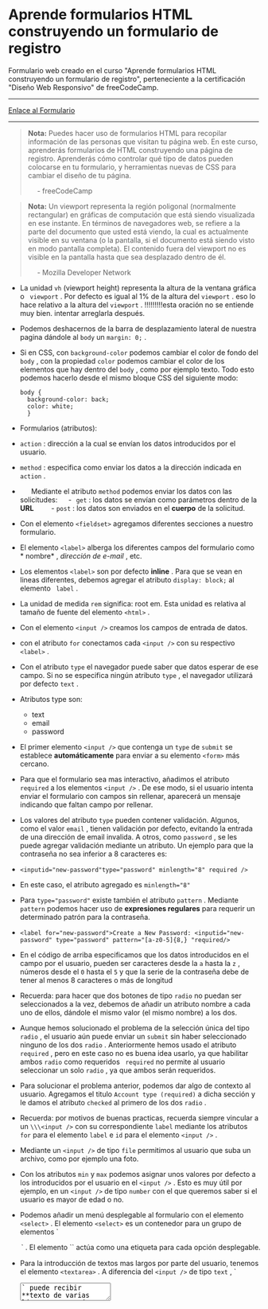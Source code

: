# Aprende formularios HTML construyendo un formulario de registro

Formulario web creado en el curso "Aprende formularios HTML construyendo un
formulario de registro", perteneciente a la certificación "Diseño Web
Responsivo" de freeCodeCamp.

- - -

[Enlace al Formulario](https://registration-form-bde.netlify.app/)

- - -
> **Nota:** Puedes hacer uso de formularios HTML para recopilar información de
> las personas que visitan tu página web. En este curso, aprenderás formularios
> de HTML construyendo una página de registro. Aprenderás cómo controlar qué tipo
> de datos pueden colocarse en tu formulario, y herramientas nuevas de CSS para
> cambiar el diseño de tu página.
> 
>   - freeCodeCamp

> **Nota:** Un viewport representa la región poligonal (normalmente rectangular)
> en gráficas de computación que está siendo visualizada en ese instante. En
> términos de navegadores web, se refiere a la parte del documento que usted está
> viendo, la cual es actualmente visible en su ventana (o la pantalla, si el
> documento está siendo visto en modo pantalla completa). El contenido fuera del
> viewport no es visible en la pantalla hasta que sea desplazado dentro de él.
> 
>   - Mozilla Developer Network


- La unidad `vh` (viewport height) representa la altura de la ventana gráfica o `
  viewport` . Por defecto es igual al 1% de la altura del `viewport` . eso lo
  hace relativo a la altura del `viewport` . \!!!!!!!!!esta oración no se
  entiende muy bien. intentar arreglarla después.

- Podemos deshacernos de la barra de desplazamiento lateral de nuestra pagina
  dándole al `body`  un `margin: 0;` .

- Si en CSS, con `background-color`  podemos cambiar el color de fondo del `body`
  , con la propiedad `color`  podemos cambiar el color de los elementos que hay
  dentro del `body` , como por ejemplo texto. Todo esto podemos hacerlo desde el
  mismo bloque CSS del siguiente modo:

  ```
  body {   
    background-color: back;   
    color: white;   
    }
  ```

- Formularios (atributos):

- `action` : dirección a la cual se envían los datos introducidos por el usuario.

- `method` : especifica como enviar los datos a la dirección indicada en `action`
  .

-    Mediante el atributo `method` podemos enviar los datos con las solicitudes:
      - `get` :  los datos se envían como parámetros dentro de la **URL**
      - `post` : los datos son enviados en el **cuerpo** de la solicitud.

- Con el elemento `<fieldset>` agregamos diferentes secciones a nuestro
  formulario.

- El elemento `<label>`  alberga los diferentes campos del formulario como *
  nombre* , *dirección de e-mail* , etc.

- Los elementos `<label>` son por defecto **inline** . Para que se vean en
  lineas diferentes, debemos agregar el atributo `display: block;` al elemento `
  label` .

- La unidad de medida `rem` significa: root em. Esta unidad es relativa al
  tamaño de fuente del elemento `<html>` .

- Con el elemento `<input />` creamos los campos de entrada de datos.

- con el atributo `for` conectamos cada `<input />` con su respectivo `
  <label>` .

- Con el atributo `type` el navegador puede saber que datos esperar de ese
  campo. Si no se especifica ningún atributo `type` , el navegador utilizará por
  defecto `text` .

- Atributos type son:
  - text
  - email
  - password


- El primer elemento `<input />` que contenga un `type`  de `submit` se
  establece **automáticamente** para enviar a su elemento `<form>` más
  cercano.

- Para que el formulario sea mas interactivo, añadimos el atributo `required` a
  los elementos `<input />` . De ese modo, si el usuario intenta enviar el
  formulario con campos sin rellenar, aparecerá un mensaje indicando que faltan
  campo por rellenar.

- Los valores del atributo `type` pueden contener validación. Algunos, como el
  valor `email` , tienen validación por defecto, evitando la entrada de una
  dirección de email invalida. A otros, como `password` , se les puede agregar
  validación mediante un atributo. Un ejemplo para que la contraseña no sea
  inferior a 8 caracteres es:

- `<inputid="new-password"type="password" minlength="8" required />`

- En este caso, el atributo agregado es `minlength="8"`

- Para `type="password"` existe también el atributo `pattern` . Mediante `pattern`
  podemos hacer uso de **expresiones regulares** para requerir un determinado
  patrón para la contraseña.

- `<label for="new-password">Create a New Password:
  <inputid="new-password" type="password" pattern="[a-z0-5]{8,}
  "required/>`

- En el código de arriba especificamos que los datos introducidos en el campo
  por el usuario, pueden ser caracteres desde la `a` hasta la `z` , números
  desde el `0` hasta el `5` y que la serie de la contraseña debe de tener al
  menos 8 caracteres o más de longitud

- Recuerda: para hacer que dos botones de tipo `radio` no puedan ser
  seleccionados a la vez, debemos de añadir un atributo nombre a cada uno de
  ellos, dándole el mismo valor (el mismo nombre) a los dos.

- Aunque hemos solucionado el problema de la selección única del tipo `radio` ,
  el usuario aún puede enviar un `submit` sin haber seleccionado ninguno de los
  dos `radio` . Anteriormente hemos usado el atributo `required` , pero en este
  caso no es buena idea usarlo, ya que  habilitar ambos `radio` como requeridos `
  required` no permite al usuario seleccionar un solo `radio` , ya que ambos
  serán requeridos.

- Para solucionar el problema anterior, podemos dar algo de contexto al
  usuario. Agregamos el titulo `Account type (required)` a dicha sección y le
  damos el atributo `checked` al primero de los dos `radio` .

- Recuerda: por motivos de buenas practicas, recuerda siempre vincular a un 
  `\\\<input />` con su correspondiente `label` mediante los atributos `for`
  para el elemento `label`  e `id` para el elemento `<input />` .

- Mediante un `<input />` de tipo `file` permitimos al usuario que suba un
  archivo, como por ejemplo una foto.

- Con los atributos `min`  y `max` podemos asignar unos valores por defecto a
  los introducidos por el usuario en el `<input />` . Esto es muy útil por
  ejemplo, en un `<input />` de tipo `number` con el que queremos saber si el
  usuario es mayor de edad o no.

- Podemos añadir un menú desplegable al formulario con el elemento `<select>`
  . El elemento `<select>` es un contenedor para un grupo de elementos `
  <option>` . El elemento `<optio>` actúa como una etiqueta para cada
  opción desplegable.

- Para la introducción de textos mas largos por parte del usuario, tenemos el
  elemento `<textarea>` . A diferencia del `<input />` de tipo `text` , `
  <textarea>` puede recibir **texto de varias líneas** y un número inicial de
  \** filas** y **columnas** .

- Es buena practica **vincular todos los elementos de formulario ** (
  `<select>` , `<textarea>` , …) no solo los `<input />` . Como ya
  sabemos, el vinculo lo creamos con los atributos `for` para `<label>` e `id`
  para el elemento.

- Podemos modificar el tamaño inicial de `<textarea>` . Para ello tenemos las
  propiedades `rows` (filas) y `cols` (columnas)

- `<textarea id="bio" rows="3" cols="30" ></text area>`

- También es una buena practica agregar el atributo `name` a todos los elementos
  de un formulario.

- La propiedad `text-align` posiciona un elemento horizontalmente.

- La unidad `vw` (viewport width) representa la anchura de la ventana gráfica o  `
  viewport` .

- La pseudo-clase CSS `:last-of-type{}` nos permite seleccionar el ultimo
  elemento de un tipo especifico:

- `fieldset:last-of-type { border-bottom:none; }`

- Al dar un `width` del `100%` a todos los `<fieldset>` , puede que alguno de
  los mismos no quede bien alineado (por ejemplo en un `<input />` de tipo `
  radio` ). Para solucionar ese `radio` en especifico, haremos uso de la
  propiedad `unset` . Añadiendo una clase al o a los elementos <`input />` que
  queremos modificar en el HTML , llamaremos a dicha clase desde el CSS y le
  daremos la propiedad `width` con el valor `unset`

- La propiedad `verticla-align` de CSS especifica el alineado vertical de un **
  elemento en línea**  o una celda de una tabla. — Mozilla Developer Network

- Con la propiedad `min-height` hacemos que el elemento especificado no sea mas
  pequeño (en altura) del `min-height` dado.

- Otro **selector CSS** que podemos utilizar es el selector de atributos
  (attribute). Este selecciona un elemento basado en el valor del atributo
  dado. Un ejemplo sería:

- `input[type="submit"] {}`

- Con un `display: block` el elemento se sitúa a ras del borde izquierdo de su
  elemento padre. Podemos centrarlo con un `margin: 0 auto`

- Fin
